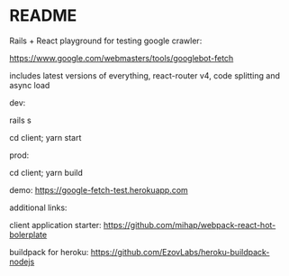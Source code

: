 # README

Rails + React playground for testing google crawler:

https://www.google.com/webmasters/tools/googlebot-fetch


includes latest versions of everything, react-router v4, code splitting and async load

dev:

rails s

cd client; yarn start


prod:

cd client; yarn build


demo: https://google-fetch-test.herokuapp.com


additional links:

client application starter: https://github.com/mihap/webpack-react-hot-bolerplate

buildpack for heroku: https://github.com/EzovLabs/heroku-buildpack-nodejs
